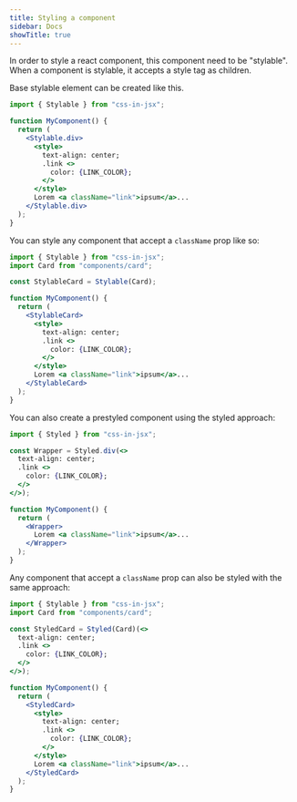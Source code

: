 ```yaml
---
title: Styling a component
sidebar: Docs
showTitle: true
---
```



In order to style a react component, this component need to be "stylable". When a component is stylable, it accepts a style tag as children.

Base stylable element can be created like this.

```jsx
import { Stylable } from "css-in-jsx";

function MyComponent() {
  return (
    <Stylable.div>
      <style>
        text-align: center;
        .link <>
          color: {LINK_COLOR};
        </>
      </style>
      Lorem <a className="link">ipsum</a>...
    </Stylable.div>
  );
}
```

You can style any component that accept a `className` prop like so:

```jsx
import { Stylable } from "css-in-jsx";
import Card from "components/card";

const StylableCard = Stylable(Card);

function MyComponent() {
  return (
    <StylableCard>
      <style>
        text-align: center;
        .link <>
          color: {LINK_COLOR};
        </>
      </style>
      Lorem <a className="link">ipsum</a>...
    </StylableCard>
  );
}
```

You can also create a prestyled component using the styled approach:

```jsx
import { Styled } from "css-in-jsx";

const Wrapper = Styled.div(<>
  text-align: center;
  .link <>
    color: {LINK_COLOR};
  </>
</>);

function MyComponent() {
  return (
    <Wrapper>
      Lorem <a className="link">ipsum</a>...
    </Wrapper>
  );
}
```

Any component that accept a `className` prop can also be styled with the same approach:

```jsx
import { Stylable } from "css-in-jsx";
import Card from "components/card";

const StyledCard = Styled(Card)(<>
  text-align: center; 
  .link <>
    color: {LINK_COLOR};
  </>
</>);

function MyComponent() {
  return (
    <StyledCard>
      <style>
        text-align: center;
        .link <>
          color: {LINK_COLOR};
        </>
      </style>
      Lorem <a className="link">ipsum</a>...
    </StyledCard>
  );
}
```
